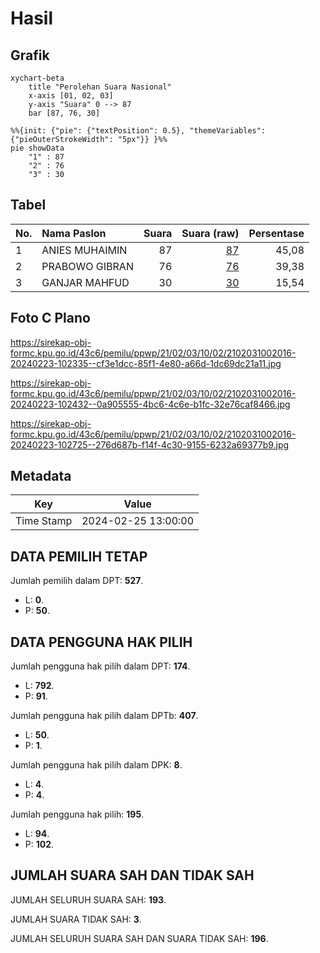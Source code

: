 # Hasil

## Grafik

```mermaid
xychart-beta
    title "Perolehan Suara Nasional"
    x-axis [01, 02, 03]
    y-axis "Suara" 0 --> 87
    bar [87, 76, 30]
```

```mermaid
%%{init: {"pie": {"textPosition": 0.5}, "themeVariables": {"pieOuterStrokeWidth": "5px"}} }%%
pie showData
    "1" : 87
    "2" : 76
    "3" : 30
```

## Tabel

| No. | Nama Paslon    | Suara | Suara (raw) | Persentase |
|:--- |:-------------- | -----:| -----------:| ----------:|
| 1   | ANIES MUHAIMIN | 87    | [87][p-1]   | 45,08      |
| 2   | PRABOWO GIBRAN | 76    | [76][p-2]   | 39,38      |
| 3   | GANJAR MAHFUD  | 30    | [30][p-3]   | 15,54      |


[p-1]: https://github.com/gigit-pemilu/pemilu-2024/blob/main/pilpres/hitung-suara/sub/21-kepulauan-riau/sub/02-karimun/sub/03-karimun/sub/1002-teluk-air/sub/016-tps/sub/paslon-1.txt
[p-2]: https://github.com/gigit-pemilu/pemilu-2024/blob/main/pilpres/hitung-suara/sub/21-kepulauan-riau/sub/02-karimun/sub/03-karimun/sub/1002-teluk-air/sub/016-tps/sub/paslon-2.txt
[p-3]: https://github.com/gigit-pemilu/pemilu-2024/blob/main/pilpres/hitung-suara/sub/21-kepulauan-riau/sub/02-karimun/sub/03-karimun/sub/1002-teluk-air/sub/016-tps/sub/paslon-3.txt

## Foto C Plano

https://sirekap-obj-formc.kpu.go.id/43c6/pemilu/ppwp/21/02/03/10/02/2102031002016-20240223-102335--cf3e1dcc-85f1-4e80-a66d-1dc69dc21a11.jpg

https://sirekap-obj-formc.kpu.go.id/43c6/pemilu/ppwp/21/02/03/10/02/2102031002016-20240223-102432--0a905555-4bc6-4c6e-b1fc-32e76caf8466.jpg

https://sirekap-obj-formc.kpu.go.id/43c6/pemilu/ppwp/21/02/03/10/02/2102031002016-20240223-102725--276d687b-f14f-4c30-9155-6232a69377b9.jpg


## Metadata

| Key        | Value               |
| ---------- | ------------------- |
| Time Stamp | 2024-02-25 13:00:00 |


## DATA PEMILIH TETAP

Jumlah pemilih dalam DPT: **527**.
 * L: **0**.
 * P: **50**.

## DATA PENGGUNA HAK PILIH

Jumlah pengguna hak pilih dalam DPT: **174**.
 * L: **792**.
 * P: **91**.

Jumlah pengguna hak pilih dalam DPTb: **407**.
 * L: **50**.
 * P: **1**.

Jumlah pengguna hak pilih dalam DPK: **8**.
 * L: **4**.
 * P: **4**.

Jumlah pengguna hak pilih: **195**.
 * L: **94**.
 * P: **102**.

## JUMLAH SUARA SAH DAN TIDAK SAH

JUMLAH SELURUH SUARA SAH: **193**.

JUMLAH SUARA TIDAK SAH: **3**.

JUMLAH SELURUH SUARA SAH DAN SUARA TIDAK SAH: **196**.



